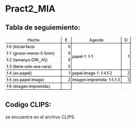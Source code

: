 # Pract2_MIA
## Tabla de seguiemiento:
![tabla](TdS_Pract2.png)

## Codigo CLIPS:
se encuentra en el archivo CLIPS.
